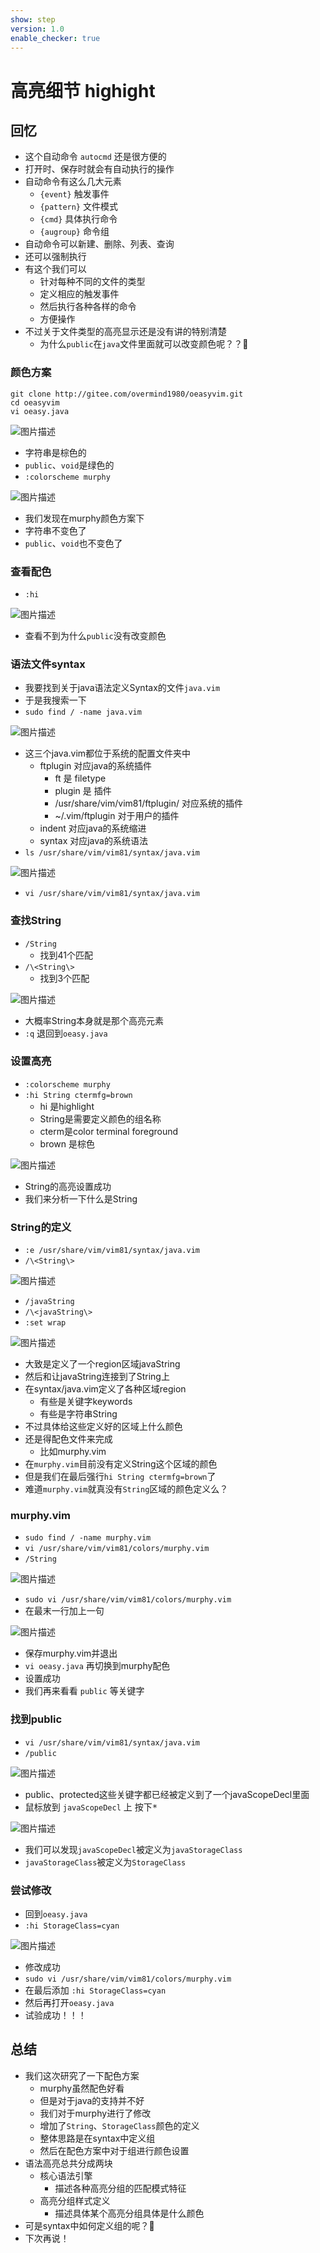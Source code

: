 ```yaml
---
show: step
version: 1.0
enable_checker: true
---
```


# 高亮细节 highight

## 回忆
- 这个自动命令 `autocmd` 还是很方便的
- 打开时、保存时就会有自动执行的操作
- 自动命令有这么几大元素
	- `{event}` 触发事件
	- `{pattern}` 文件模式
	- `{cmd}` 具体执行命令
	- `{augroup}` 命令组
- 自动命令可以新建、删除、列表、查询
- 还可以强制执行
- 有这个我们可以
    - 针对每种不同的文件的类型
    - 定义相应的触发事件
    - 然后执行各种各样的命令
    - 方便操作
- 不过关于文件类型的高亮显示还是没有讲的特别清楚
    - 为什么`public`在`java`文件里面就可以改变颜色呢？？🤔

### 颜色方案
```
git clone http://gitee.com/overmind1980/oeasyvim.git
cd oeasyvim
vi oeasy.java
```

![图片描述](https://doc.shiyanlou.com/courses/uid1190679-20210802-1627907966621)

- 字符串是棕色的
- `public`、`void`是绿色的
- `:colorscheme murphy`

![图片描述](https://doc.shiyanlou.com/courses/uid1190679-20210802-1627908044723)

- 我们发现在murphy颜色方案下
- 字符串不变色了
- `public`、`void`也不变色了

### 查看配色
- `:hi`

![图片描述](https://doc.shiyanlou.com/courses/uid1190679-20210802-1627908193897)

- 查看不到为什么`public`没有改变颜色


### 语法文件syntax
- 我要找到关于java语法定义Syntax的文件`java.vim`
- 于是我搜索一下
- `sudo find / -name java.vim`

![图片描述](https://doc.shiyanlou.com/courses/uid1190679-20210802-1627908359160)

- 这三个java.vim都位于系统的配置文件夹中
	- ftplugin 对应java的系统插件
		- ft 是 filetype
		- plugin 是 插件 
        - /usr/share/vim/vim81/ftplugin/ 对应系统的插件
		- ~/.vim/ftplugin 对于用户的插件
	- indent 对应java的系统缩进
	- syntax 对应java的系统语法
- `ls /usr/share/vim/vim81/syntax/java.vim`

![图片描述](https://doc.shiyanlou.com/courses/uid1190679-20210802-1627908609574)

- `vi /usr/share/vim/vim81/syntax/java.vim`

### 查找String
- `/String`
	- 找到41个匹配
- `/\<String\>`
	- 找到3个匹配

![图片描述](https://doc.shiyanlou.com/courses/uid1190679-20210802-1627909795605)

- 大概率String本身就是那个高亮元素
- `:q` 退回到`oeasy.java`

### 设置高亮

- `:colorscheme murphy`
- `:hi String ctermfg=brown`
	- hi 是highlight
	- String是需要定义颜色的组名称
	- cterm是color terminal foreground
	- brown 是棕色

![图片描述](https://doc.shiyanlou.com/courses/uid1190679-20210802-1627909966231)

- String的高亮设置成功
- 我们来分析一下什么是String

### String的定义

- `:e /usr/share/vim/vim81/syntax/java.vim`
- `/\<String\>`

![图片描述](https://doc.shiyanlou.com/courses/uid1190679-20210802-1627910478613)

- `/javaString`
- `/\<javaString\>`
- `:set wrap`

![图片描述](https://doc.shiyanlou.com/courses/uid1190679-20210802-1627910401270)

- 大致是定义了一个region区域javaString
- 然后和让javaString连接到了String上
- 在syntax/java.vim定义了各种区域region
	- 有些是关键字keywords
	- 有些是字符串String
- 不过具体给这些定义好的区域上什么颜色
- 还是得配色文件来完成
	- 比如murphy.vim
- 在`murphy.vim`目前没有定义String这个区域的颜色
- 但是我们在最后强行`hi String ctermfg=brown`了
- 难道`murphy.vim`就真没有`String`区域的颜色定义么？

### murphy.vim

- `sudo find / -name murphy.vim`
- `vi /usr/share/vim/vim81/colors/murphy.vim`
- `/String`

![图片描述](https://doc.shiyanlou.com/courses/uid1190679-20210802-1627910767648)

- `sudo vi /usr/share/vim/vim81/colors/murphy.vim`
- 在最末一行加上一句

![图片描述](https://doc.shiyanlou.com/courses/uid1190679-20210802-1627910857436)

- 保存murphy.vim并退出
- `vi oeasy.java` 再切换到murphy配色
- 设置成功
- 我们再来看看 `public` 等关键字

### 找到public
- `vi /usr/share/vim/vim81/syntax/java.vim`
- `/public`

![图片描述](https://doc.shiyanlou.com/courses/uid1190679-20210802-1627911093095)

- public、protected这些关键字都已经被定义到了一个javaScopeDecl里面
- 鼠标放到 `javaScopeDecl` 上 按下<kbd>*</kbd>

![图片描述](https://doc.shiyanlou.com/courses/uid1190679-20210802-1627911211862)

- 我们可以发现`javaScopeDecl`被定义为`javaStorageClass`
- `javaStorageClass`被定义为`StorageClass`

### 尝试修改
- 回到`oeasy.java`
- `:hi StorageClass=cyan`

![图片描述](https://doc.shiyanlou.com/courses/uid1190679-20210802-1627911673601)

- 修改成功
- `sudo vi /usr/share/vim/vim81/colors/murphy.vim`
- 在最后添加 `:hi StorageClass=cyan`
- 然后再打开`oeasy.java`
- 试验成功！！！



## 总结

- 我们这次研究了一下配色方案
    - murphy虽然配色好看
    - 但是对于java的支持并不好
    - 我们对于murphy进行了修改
    - 增加了`String`、`StorageClass`颜色的定义
    - 整体思路是在syntax中定义组
    - 然后在配色方案中对于组进行颜色设置
- 语法高亮总共分成两块
	- 核心语法引擎
		- 描述各种高亮分组的匹配模式特征
	- 高亮分组样式定义
		- 描述具体某个高亮分组具体是什么颜色
- 可是syntax中如何定义组的呢？🤔
- 下次再说！


